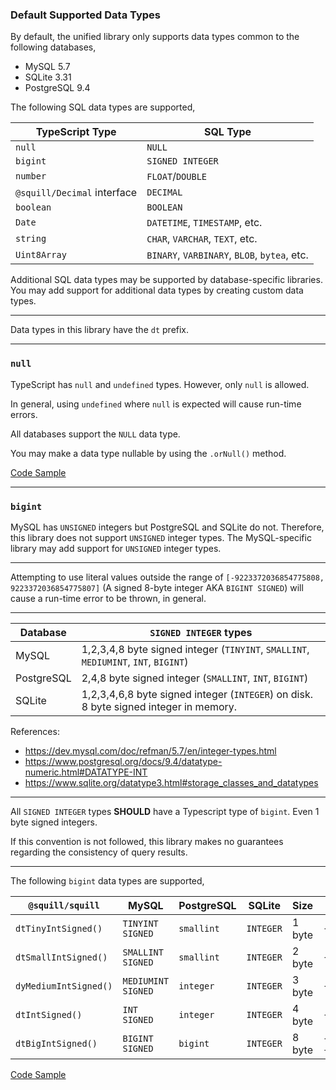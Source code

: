 ### Default Supported Data Types

By default, the unified library only supports data types common to the following databases,

+ MySQL 5.7
+ SQLite 3.31
+ PostgreSQL 9.4

The following SQL data types are supported,

| TypeScript Type             | SQL Type |
|-----------------------------|----------|
| `null`                      | `NULL`
| `bigint`                    | `SIGNED INTEGER`
| `number`                    | `FLOAT`/`DOUBLE`
| `@squill/Decimal` interface | `DECIMAL`
| `boolean`                   | `BOOLEAN`
| `Date`                      | `DATETIME`, `TIMESTAMP`, etc.
| `string`                    | `CHAR`, `VARCHAR`, `TEXT`, etc.
| `Uint8Array`                | `BINARY`, `VARBINARY`, `BLOB`, `bytea`, etc.

Additional SQL data types may be supported by database-specific libraries.
You may add support for additional data types by creating custom data types.

-----

Data types in this library have the `dt` prefix.

-----

### `null`

TypeScript has `null` and `undefined` types. However, only `null` is allowed.

In general, using `undefined` where `null` is expected will cause run-time errors.

All databases support the `NULL` data type.

You may make a data type nullable by using the `.orNull()` method.

[Code Sample](https://anyhowstep.github.io/tsql-sqlite3-browser/test-playground/public/#pre-ts/CIJQ8gCgBAKgggIQDIFEoEkBiUUA10DKMBUArgGYD2BAlgOYAWALjQHZ0DcAUAMIgpwYaeMjQVq9ZmzpQAFFyhQAtEqgA5MDHUBVJEgVkqtRi3boAJhjVCA4ihBQIIdAFk4IAJpQA0ii9xtGDB0NT4UFxRrdU0dPQAaAxVorTVdfUUAZ0kmAFNzYABDXJgaAFscqGBBFBhXFFkAZgBKZNikBMUkjRS0g3McjIBjACcaAAcWSlYoADV3HgAJd1kAFgAGAE4ANhbuto7lVTVSABsTgoAjE5yOKDYoQYKMiqYGHIBPKHMpgHImKGGOXKpQuOWGUAA7m9AQYTpRHpNWMABiNxojZvMliBVpsdm0uE1uFwxsMCnRSgUoExLtcAPoADzYVFk4mMUnYhKAA#ts/PQKgUABFEIIDZwgewGYQC4AsCWBnCeEAhgMYkCmuu2ARnORAOZxI1EICeBAdhjvgAU4RDowBOSAK7cAJgDowkaNgC2AByRj0EEMXy4AjohQSVEAEQABQ5OwJgNu3HMBuJVFUatOvRENxsdHIAZggTJDMrR3t-QJCAWhoJAHdccjFXdwgZchJhMQYSJG5cbQ0kRAAuPwM44LkBJAq3EGAwIpLtSRQkAGVsRkx0bG5GCABeGrg5dCI6cgAKc26+gaGRxnMASiy5IhkZAGEKyRUShYBvLOgIFf7B4dGASRkIav85GXQAIQGn7nQ9245BkCy2ABprtBqA8QQARIhBAAqqgY7yMn3QCORqIWwQhUKgOVwJDE2DUw2KbymmIAakQxIdMAyFgBGcEQAAsAAYAJwANgJNxuwGAADlJAg5vQXDwICQiGk+OQuDJigBybQFFTkFQ0dIQZKYdLkQkQFgKyncOGUUnkq3Uj5femM5liNkcnkCrZyTQShBgyE3AC+OxucjS6BgknQSH+pN15ABCyKcFOJQmAD55Sczrg5Hc1o9GC8tm4wOVpqQDLYCgtFRxuCQICnisCSFatlmIFcRcAhKQGOxEDJEXNFYVh-gRtQchBjQUsoWHhs5DP0ugALJEbgcBZmjrtq1B4VQADaZpuvdPN6gMKG8MR5BROupwOSEGxi3MACZuazuXif8gNZJEf2CSof05SpWVZOR+QAdgADgALW2E9b1PYk7QpbAqWqcxDgGBl4lwZk1BBWUkiQZJuHMDDML7bcuEYbAADcGHIAAPNQAhIQI-HQMlRggNj2EkU1GNPC1ETw61bTJXD8IsMVyAZZUIDUBkAGsNnNJB0Hoy9oGDBjb2vKToSLR8cVfap30-J8lj-ACgM5eIfx-JFWSQypgmgn8kLkWCfzQoVLOgbDFIdAi4TwIoIDYBAqJjbJJWcMypNFZimHYzieL4gTuHS0TxMkiKoBkq0bRJaK5LfdLMtPUzjKgCyIvvIIZC-F80QgByv2c-9ANg+JWQAVm8hDKnG6bWX5ORZtC9DWuFKL7XqgiABlsG0od5QZFLtGSQJMHNchGFwIyKqgUUnjQbgDL8Cj+JQbAQQ5HIUCISV0HwWN+vS1a+yquSapwmLAYQJrhRa28AF0sh2UM3CAA#post-ts/MoUQMiDCAqAEBUsBiAlA8gWVgVwGYHtgBLAcwAsAXIgOxIG4g)

-----

### `bigint`

MySQL has `UNSIGNED` integers but PostgreSQL and SQLite do not.
Therefore, this library does not support `UNSIGNED` integer types.
The MySQL-specific library may add support for `UNSIGNED` integer types.

-----

Attempting to use literal values outside the range of
`[-9223372036854775808, 9223372036854775807]` (A signed 8-byte integer AKA `BIGINT SIGNED`)
will cause a run-time error to be thrown, in general.

-----

Database    | `SIGNED INTEGER` types
------------|-----------------------
MySQL       | 1,2,3,4,8 byte signed integer (`TINYINT`, `SMALLINT`, `MEDIUMINT`, `INT`, `BIGINT`)
PostgreSQL  | 2,4,8 byte signed integer (`SMALLINT`, `INT`, `BIGINT`)
SQLite      | 1,2,3,4,6,8 byte signed integer (`INTEGER`) on disk. 8 byte signed integer in memory.

References:
+ https://dev.mysql.com/doc/refman/5.7/en/integer-types.html
+ https://www.postgresql.org/docs/9.4/datatype-numeric.html#DATATYPE-INT
+ https://www.sqlite.org/datatype3.html#storage_classes_and_datatypes

-----

All `SIGNED INTEGER` types **SHOULD** have a Typescript type of `bigint`. Even 1 byte signed integers.

If this convention is not followed, this library makes no guarantees regarding the consistency of query results.

-----

The following `bigint` data types are supported,

| `@squill/squill`      | MySQL              | PostgreSQL | SQLite    | Size   | Min Value | Max Value |
|-----------------------|--------------------|------------|-----------|--------|-----------|-----------|
| `dtTinyIntSigned()`   | `TINYINT SIGNED`   | `smallint` | `INTEGER` | 1 byte |-128; `-(2^7)` | 127; `(2^7)-1`
| `dtSmallIntSigned()`  | `SMALLINT SIGNED`  | `smallint` | `INTEGER` | 2 byte | -32,768; `-(2^15)` | 32,767; `(2^15)-1`
| `dyMediumIntSigned()` | `MEDIUMINT SIGNED` | `integer`  | `INTEGER` | 3 byte | -8,388,608; `-(2^23)` | 8,388,607; `(2^23)-1`
| `dtIntSigned()`       | `INT SIGNED`       | `integer`  | `INTEGER` | 4 byte | -2,147,483,648; `-(2^31)`| 2,147,483,647; `(2^31)-1`
| `dtBigIntSigned()`    | `BIGINT SIGNED`    | `bigint`   | `INTEGER` | 8 byte | -9,223,372,036,854,775,808; `-(2^63)` | 9,223,372,036,854,775,807; `(2^63)-1`

[Code Sample](https://anyhowstep.github.io/tsql-sqlite3-browser/test-playground/public/#pre-ts/CIJQ8gCgBAKgggIQDIFEoEkBiUUA10DKMBUADgPbkBOEAplQM7kB2A3AFADCIKcMa8ZGgrU6jFlAAU7KGUo16TZugAmGAHL8A4ihBQIIdAFk4IAJpQA0igtwAqjDDp13FEZSao6sDC92kSAA0MlDMAIYAtrRQAGqmnAASppIALAAMAJwAbACUXj5+AcGyALQlUADq0QDuAJYANvVQAK4M0SoALjC1zACe6MwdBLUA5sy0KpJ5HeRQAG5h9bUqYR3RHQAWtQwhZV7ka1Cbq0cb0VRhzCPRAMZnNwDWUCz1vVC0AB7bHQzPzKe3Ja0Qa7cqXNTMA4AqArDphABGYTaADpUSEbkiNmBmAlwRptLp8r51P4kFAAPQAKkSKE4lmkAEgMQwsTi8QA+AC8UBKAEYAEwADigcHUwCgzNZuOYagAPNyBQB2EI5Snk9g5DjsUgXEYRMJHBH1WgAfS+zAAZuRJCIFOJmJqgA#ts/PQKgUABFEIIDZwgewGYQC4AsCWBnCeEAhgMYkCmuu2ARnORAOZxI1EICeBAdhjvgAU4RDowBOSAK7cAJgDowkaNgC2AByRj0EEMXy4AjohQSVEAEQABQ5OwJgNu3HMBuJVFUatOvRENxsdHIAZggTJDMrR3t-QJCAWhoJAHdccjFXdwgZchJhMQYSJG5cbQ0kRAAuPwM44LkBJAq3EGAwIpKyprEBdNxiiABeGrg5dCI6cgAKc3KevuLzAEosuSIZGQBhCskVEqmAbyzoCDnesX7uAEkZCGr-ORl0ACFsRivudABlN+5yGSmSwANMdoNwiCoGPcjI90AA1IhiTaYRFTACMQIgABYAAwATgAbMDQVBgMA0QAmADsEBURAAHiSICQiLhMAB5bgACSIsjuI1hABVsNwOB9vr9-oCQScAL4rE5yNLoGCSdBID4kAqQz5TIpwXYlIYAPmZOz2uDkZwW1xkSzcYHKo1IBlsBSmrI43BIED1xT+JHQ2GKSxNECOJzJQlIDHYiBkRHGbDSzLj+BF1ByEEw6XIWSIySIgVO3XOlzkGfS6E50yZHQDQeKMpO0AjLfb4Mh-PMz1Y5mb7cjwEamggvZoQymTJOLLZnJ5fOqr3euspRIHLdlWXtihOBaLXU0ZeKFZKVZrU8HZu4DeD3A3JzbV6gnahFkFEX70+gUe6EA-ZiDJez5QLOHLcrytxLm84rotSxJXluJw7lk6BiFwT4tvuxbWhcJ6VloF7fqB-q5I297EeGlEnK+3YANLkNwX4ge2ZIMbwaHYJQGBIBAlAsmoDAaAAblWHCYjQaphEWcC4NR0BgfOkH8susGUgAHAhLFIYOO5yqm6AkJgvrpGIoaYUOgo5tkiYTKyDDJFIcC3CionEGQ5BqEEtwaUyZKSdoeRcZ88SZgwwnsNgCbkX46pqIJtyBAoV5klySDJOQoliJigQAOT4DQlDaOqxBwIWHD4BFATRXmKXAFgIqMPgAxYAw0V2SmNBcJI1DcIwfn1dZYhvJg2jtRgHCCZio6bFyACimx0depRiEWnxyVeHT9PQcimZowEgeYmwBIx6ChVF4WRdFd7SXY-zMSxplMnp0BbmA8puEAA#post-ts/LTAEBEEsCcFMGMAuAbAnqWAPBBXRtQBlARQBkAaUAOwHtR5lJYrFgBnSAEwIDcBDRpz6JINKqGg4qAKACSAOUIBRAEoAVUArUB5UAAcaNaAAVY0NmNAAKaQEgqfALaxy00KFvw+bABbaqABJ8VJzSAJSgAGoAgqQAqkqE0lYA5EHwANZmjsEplACchUVFYQDc0tLKpEoAwhoAVKAAYiraALL6hiZmFlTlQA)
